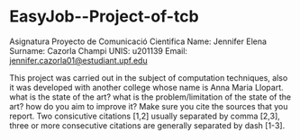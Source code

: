 # EasyJob--Project-of-tcb
Asignatura Proyecto de Comunicació Cientifica
Name: Jennifer Elena
Surname: Cazorla Champi 
UNIS: u201139
Email: jennifer.cazorla01@estudiant.upf.edu

This project was carried out in the subject of computation techniques, also it was developed with another college whose name is Anna Maria Llopart. 
what is the state of the art?
what is the problem/limitation of the state of the art?
how do you aim to improve it?
Make sure you cite the sources that you report. Two consicutive citations [1,2] usually separated by comma [2,3], three or more consecutive citations are generally separated by dash [1-3].

